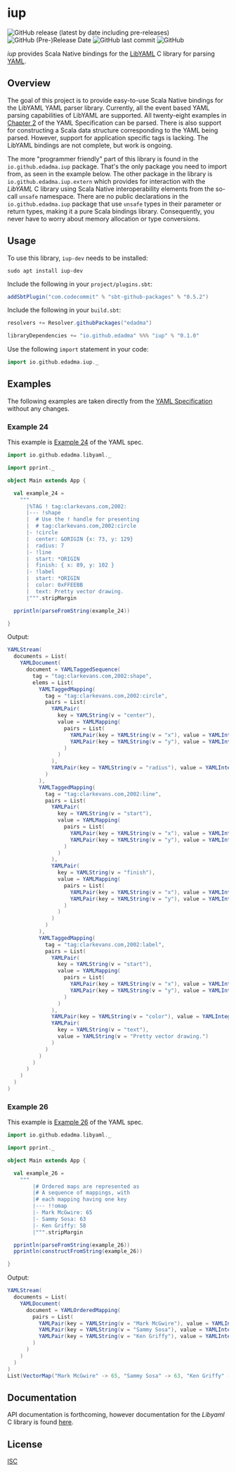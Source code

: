 iup
====

![GitHub release (latest by date including pre-releases)](https://img.shields.io/github/v/release/edadma/iup?include_prereleases) ![GitHub (Pre-)Release Date](https://img.shields.io/github/release-date-pre/edadma/iup) ![GitHub last commit](https://img.shields.io/github/last-commit/edadma/iup) ![GitHub](https://img.shields.io/github/license/edadma/iup)

*iup* provides Scala Native bindings for the [LibYAML](https://pyyaml.org/wiki/LibYAML) C library for parsing [YAML](https://yaml.org/).

Overview
--------

The goal of this project is to provide easy-to-use Scala Native bindings for the LibYAML YAML parser library.  Currently, all the event based YAML parsing capabilities of LibYAML are supported.  All twenty-eight examples in [Chapter 2](https://yaml.org/spec/1.2.1/#Preview) of the YAML Specification can be parsed.  There is also support for constructing a Scala data structure corresponding to the YAML being parsed.  However, support for application specific tags is lacking. The LibYAML bindings are not complete, but work is ongoing.

The more "programmer friendly" part of this library is found in the `io.github.edadma.iup` package. That's the only
package you need to import from, as seen in the example below. The other package in the library
is `io.github.edadma.iup.extern` which provides for interaction with the *LibYAML* C library using Scala Native
interoperability elements from the so-call `unsafe` namespace. There are no public declarations in
the `io.github.edadma.iup` package that use `unsafe` types in their parameter or return types, making it a pure
Scala bindings library. Consequently, you never have to worry about memory allocation or type conversions.

Usage
-----

To use this library, `iup-dev` needs to be installed:

```shell
sudo apt install iup-dev
```

Include the following in your `project/plugins.sbt`:

```sbt
addSbtPlugin("com.codecommit" % "sbt-github-packages" % "0.5.2")

```

Include the following in your `build.sbt`:

```sbt
resolvers += Resolver.githubPackages("edadma")

libraryDependencies += "io.github.edadma" %%% "iup" % "0.1.0"

```

Use the following `import` statement in your code:

```scala
import io.github.edadma.iup._

```

Examples
--------

The following examples are taken directly from the [YAML Specification](https://yaml.org/spec/1.2.1/) without any changes.

### Example 24

This example is [Example 24](https://yaml.org/spec/1.2.1/#id2761292) of the YAML spec.

```scala
import io.github.edadma.libyaml._

import pprint._

object Main extends App {

  val example_24 =
    """
      |%TAG ! tag:clarkevans.com,2002:
      |--- !shape
      |  # Use the ! handle for presenting
      |  # tag:clarkevans.com,2002:circle
      |- !circle
      |  center: &ORIGIN {x: 73, y: 129}
      |  radius: 7
      |- !line
      |  start: *ORIGIN
      |  finish: { x: 89, y: 102 }
      |- !label
      |  start: *ORIGIN
      |  color: 0xFFEEBB
      |  text: Pretty vector drawing.
      |""".stripMargin

  pprintln(parseFromString(example_24))

}
```

Output:

```scala
YAMLStream(
  documents = List(
    YAMLDocument(
      document = YAMLTaggedSequence(
        tag = "tag:clarkevans.com,2002:shape",
        elems = List(
          YAMLTaggedMapping(
            tag = "tag:clarkevans.com,2002:circle",
            pairs = List(
              YAMLPair(
                key = YAMLString(v = "center"),
                value = YAMLMapping(
                  pairs = List(
                    YAMLPair(key = YAMLString(v = "x"), value = YAMLInteger(v = 73)),
                    YAMLPair(key = YAMLString(v = "y"), value = YAMLInteger(v = 129))
                  )
                )
              ),
              YAMLPair(key = YAMLString(v = "radius"), value = YAMLInteger(v = 7))
            )
          ),
          YAMLTaggedMapping(
            tag = "tag:clarkevans.com,2002:line",
            pairs = List(
              YAMLPair(
                key = YAMLString(v = "start"),
                value = YAMLMapping(
                  pairs = List(
                    YAMLPair(key = YAMLString(v = "x"), value = YAMLInteger(v = 73)),
                    YAMLPair(key = YAMLString(v = "y"), value = YAMLInteger(v = 129))
                  )
                )
              ),
              YAMLPair(
                key = YAMLString(v = "finish"),
                value = YAMLMapping(
                  pairs = List(
                    YAMLPair(key = YAMLString(v = "x"), value = YAMLInteger(v = 89)),
                    YAMLPair(key = YAMLString(v = "y"), value = YAMLInteger(v = 102))
                  )
                )
              )
            )
          ),
          YAMLTaggedMapping(
            tag = "tag:clarkevans.com,2002:label",
            pairs = List(
              YAMLPair(
                key = YAMLString(v = "start"),
                value = YAMLMapping(
                  pairs = List(
                    YAMLPair(key = YAMLString(v = "x"), value = YAMLInteger(v = 73)),
                    YAMLPair(key = YAMLString(v = "y"), value = YAMLInteger(v = 129))
                  )
                )
              ),
              YAMLPair(key = YAMLString(v = "color"), value = YAMLInteger(v = 16772795)),
              YAMLPair(
                key = YAMLString(v = "text"),
                value = YAMLString(v = "Pretty vector drawing.")
              )
            )
          )
        )
      )
    )
  )
)
```

### Example 26

This example is [Example 26](https://yaml.org/spec/1.2.1/#id2761292) of the YAML spec.

```scala
import io.github.edadma.libyaml._

import pprint._

object Main extends App {

  val example_26 =
    """
        |# Ordered maps are represented as
        |# A sequence of mappings, with
        |# each mapping having one key
        |--- !!omap
        |- Mark McGwire: 65
        |- Sammy Sosa: 63
        |- Ken Griffy: 58
        |""".stripMargin

  pprintln(parseFromString(example_26))
  pprintln(constructFromString(example_26))

}

```

Output:

```scala
YAMLStream(
  documents = List(
    YAMLDocument(
      document = YAMLOrderedMapping(
        pairs = List(
          YAMLPair(key = YAMLString(v = "Mark McGwire"), value = YAMLInteger(v = 65)),
          YAMLPair(key = YAMLString(v = "Sammy Sosa"), value = YAMLInteger(v = 63)),
          YAMLPair(key = YAMLString(v = "Ken Griffy"), value = YAMLInteger(v = 58))
        )
      )
    )
  )
)
List(VectorMap("Mark McGwire" -> 65, "Sammy Sosa" -> 63, "Ken Griffy" -> 58))
```

Documentation
-------------

API documentation is forthcoming, however documentation for the *Libyaml* C library is
found [here](https://pyyaml.org/wiki/PyYAMLDocumentation).

License
-------

[ISC](https://github.com/edadma/iup/blob/main/LICENSE)
